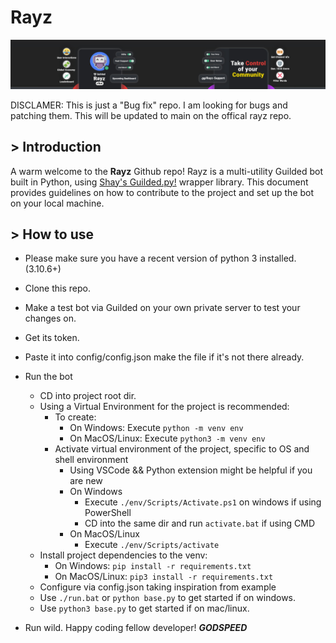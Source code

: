 # Rayz

<p align = "center"> 
<img src="assets/images/Banner.png" alt = "Banner"> 
</p>

<p align = "left">

DISCLAMER: This is just a "Bug fix" repo. I am looking for bugs and patching them. This will be updated to main on the offical rayz repo.

## > Introduction

A warm welcome to the **Rayz** Github repo! Rayz is a multi-utility Guilded bot built in Python, using [Shay's Guilded.py!](https://github.com/shayypy/guilded.py) wrapper library. This document provides guidelines on how to contribute to the project and set up the bot on your local machine.

## > How to use

- Please make sure you have a recent version of python 3 installed. (3.10.6+)
- Clone this repo.
- Make a test bot via Guilded on your own private server to test your changes on.
- Get its token.
- Paste it into config/config.json make the file if it's not there already.

- Run the bot
  - CD into project root dir.
  - Using a Virtual Environment for the project is recommended:
    - To create:
      -  On Windows: Execute `python -m venv env`
      -  On MacOS/Linux: Execute `python3 -m venv env`
    - Activate virtual environment of the project, specific to OS and shell environment
      - Using VSCode && Python extension might be helpful if you are new
      - On Windows
        - Execute `./env/Scripts/Activate.ps1` on windows if using PowerShell
        - CD into the same dir and run `activate.bat` if using CMD
      - On MacOS/Linux
        - Execute `./env/Scripts/activate`
  - Install project dependencies to the venv:
    - On Windows: `pip install -r requirements.txt`
    - On MacOS/Linux: `pip3 install -r requirements.txt`
  - Configure via config.json taking inspiration from example
  - Use `./run.bat` or `python base.py` to get started if on windows.
  - Use `python3 base.py` to get started if on mac/linux.

- Run wild. Happy coding fellow developer! ***GODSPEED***

</p>
